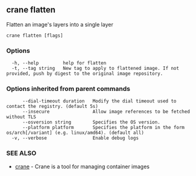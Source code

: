 ## crane flatten

Flatten an image's layers into a single layer

```
crane flatten [flags]
```

### Options

```
  -h, --help         help for flatten
  -t, --tag string   New tag to apply to flattened image. If not provided, push by digest to the original image repository.
```

### Options inherited from parent commands

```
      --dial-timeout duration   Modify the dial timeout used to contact the registry. (default 5s)
      --insecure                Allow image references to be fetched without TLS
      --osversion string        Specifies the OS version.
      --platform platform       Specifies the platform in the form os/arch[/variant] (e.g. linux/amd64). (default all)
  -v, --verbose                 Enable debug logs
```

### SEE ALSO

* [crane](crane.md)	 - Crane is a tool for managing container images

